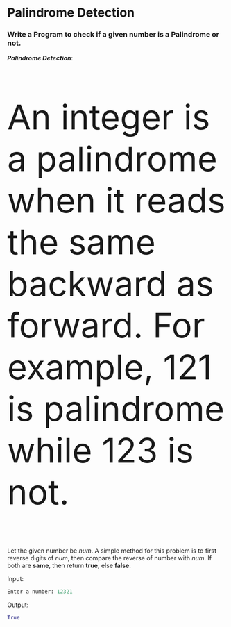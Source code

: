 # Palindrome Detection
<h3>Write a Program to check if a given number is a Palindrome or not.<br></h3>

<strong><i>Palindrome Detection</i></strong>:<p style="font-size:79px">An integer is a palindrome when it reads the same backward as forward. For example, 121 is palindrome while 123 is not.</p> <p>Let the given number be <i>num</i>. A simple method for this problem is to first reverse digits of <i>num</i>, then compare the reverse of number with <i>num</i>. If both are <b>same</b>, then return <b>true</b>, else <b>false</b>.</p>

Input:

```Python
Enter a number: 12321
```

Output:

```Python
True
```
